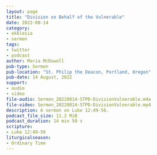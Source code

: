 ```yaml
---
layout: page
title: "Division on Behalf of the Vulnerable"
date: 2022-08-14
category:
- ekklesia
- sermon
tags:
- twitter
- podcast
author: Maria McDowell
pub-type: Sermon
pub-location: "St. Philip the Deacon, Portland, Oregon"
pub-date: 14 August, 2022
support:
- audio
- video
file-audio: Sermon_20220814-STPD-DivisionVulnerable.m4a
file-video: Sermon_20220814-STPD-DivisionVulnerable.mp4
description: A sermon on Luke 12:49-56.
podcast_file_size: 11.2 MiB
podcast_duration: 14 min 50 s
scripture:
- Luke 12:49-56
liturgicalseason:
- Ordinary Time
---
```

